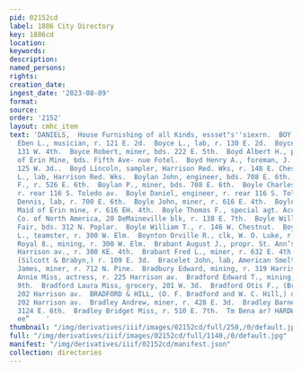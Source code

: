 ```yaml
---
pid: 02152cd
label: 1886 City Directory
key: 1886cd
location: 
keywords: 
description: 
named_persons: 
rights: 
creation_date: 
ingest_date: '2023-08-09'
format: 
source: 
order: '2152'
layout: cmhc_item
text: 'DANIELS,  House Furnishing of all Kinds, essset"s''siexrn.  BOY 74 BRA  Boyce
  Eben L., musician, r. 121 E. 2d.  Boyce L., lab, r. 130 E. 2d.  Boyce Peter, r.
  131 W. 4th.  Boyce Robert, miner, bds. 222 E. 5th.  Boyd Albert H., pampman, Maid
  of Erin Mine, bds. Fifth Ave- nue Fotel.  Boyd Henry A., foreman, J. Irwin, r. rear
  125 W. 3d..  Boyd Lincoln, sampler, Harrison Red. Wks, r. 148 E. Chestnut.  Boyer
  L., lab, Harrison Red. Wks.  Boylan John, engineer, bds. 708 E. 6th.  Boylan John
  F., r. 526 E. 6th.  Boylan P., miner, bds. 708 E. 6th.  Boyle Charles H., miner,
  r. rear 116 S. Toledo av.  Boyle Daniel, engineer, r. rear 116 S. Toledo av.  Boyle
  Dennis, lab, r. 700 E. 6th.  Boyle John, miner, r. 616 E. 4th.  Boyle Michael, pumpman,
  Maid of Erin mine, r. 616 EH. 4th.  Boyle Thomas F., special agt. Accident Ins.
  Co. of North America, 20 DeMaineville blk, r. 138 E. 7th.  Boyle William, cik, The
  Fair, bds. 312 N. Poplar.  Boyle William T., r. 146 W. Chestnut.  Boynton Frank
  L., teamster, r. 300 W. Elm.  Boynton Orville R., clk, W. O. Luke, r. 300 W. Elm.  Boynton
  Royal 8., mining, r. 300 W. Elm.  Brabant August J., propr. St. Ann’s Rest, 220
  Harrison av., r. 300 KE. 4th.  Brabant Fred L., miner, r. 632 E. 4th.  Brabyn Joseph,
  (Silcott & Brabyn,) r. 109 E. 3d.  Bracelet John, lab, American Smelter. -  Bracker
  James, miner, r. 712 N. Pine.  Bradbury Edward, mining, r. 319 Harrison av.  Braddon
  Annie Miss, actress, r. 225 Harrison av.  Bradford Edward T., mining, r. 217 W.
  9th.  Bradford Laura Miss, grocery, 201 W. 3d.  Bradford Otis F., (Bradford & Hill,)
  202 Harrison av.  BRADFORD & HILL, (O. F. Bradford and W. C. Hill,) drugs and medicines,
  202 Harrison av.  Bradley Andrew, miner, r. 428 E. 3d.  Bradley Barney, miner, r.
  3124 E. 6th.  Bradley Bridget Miss, r. 510 E. 7th.  Tm Bena ar? HARDWARE, “tt acca
  ee”    '
thumbnail: "/img/derivatives/iiif/images/02152cd/full/250,/0/default.jpg"
full: "/img/derivatives/iiif/images/02152cd/full/1140,/0/default.jpg"
manifest: "/img/derivatives/iiif/02152cd/manifest.json"
collection: directories
---
```

